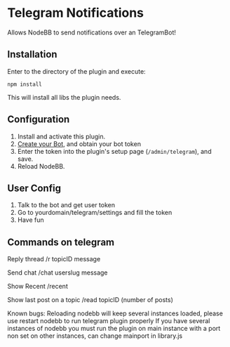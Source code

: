 # Telegram Notifications

Allows NodeBB to send notifications over an TelegramBot!

## Installation

Enter to the directory of the plugin and execute:
	
	npm install

This will install all libs the plugin needs.

## Configuration

1. Install and activate this plugin.
2. [Create your Bot](https://core.telegram.org/bots/), and obtain your bot token
3. Enter the token into the plugin's setup page (`/admin/telegram`), and save.
4. Reload NodeBB.

## User Config
1. Talk to the bot and get user token
2. Go to yourdomain/telegram/settings and fill the token
3. Have fun

## Commands on telegram
Reply thread
 /r topicID message

Send chat
 /chat userslug message
 
Show Recent
/recent

Show last post on a topic
/read topicID (number of posts)

Known bugs: 
Reloading nodebb will keep several instances loaded, please use restart nodebb to run telegram plugin properly
If you have several instances of nodebb you must run the plugin on main instance with a port non set on other instances, can change mainport in library.js
